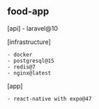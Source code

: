 ## food-app

[api]
    - laravel@10

[infrastructure]

    - docker
    - postgresql@15
    - redis@7
    - nginx@latest

[app]

    - react-native with expo@47
